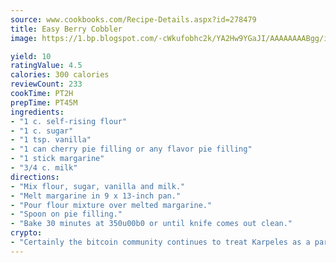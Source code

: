 ```yaml
---
source: www.cookbooks.com/Recipe-Details.aspx?id=278479
title: Easy Berry Cobbler
image: https://1.bp.blogspot.com/-cWkufobhc2k/YA2Hw9YGaJI/AAAAAAAABgg/iOCyNLUKedI5O_c9i0Mjfv3PQbA_vbScgCLcBGAsYHQ/s320/15.png

yield: 10
ratingValue: 4.5
calories: 300 calories
reviewCount: 233
cookTime: PT2H
prepTime: PT45M
ingredients:
- "1 c. self-rising flour"
- "1 c. sugar"
- "1 tsp. vanilla"
- "1 can cherry pie filling or any flavor pie filling"
- "1 stick margarine"
- "3/4 c. milk"
directions:
- "Mix flour, sugar, vanilla and milk."
- "Melt margarine in 9 x 13-inch pan."
- "Pour flour mixture over melted margarine."
- "Spoon on pie filling."
- "Bake 30 minutes at 350u00b0 or until knife comes out clean."
crypto:
- "Certainly the bitcoin community continues to treat Karpeles as a pariah."
---
```

